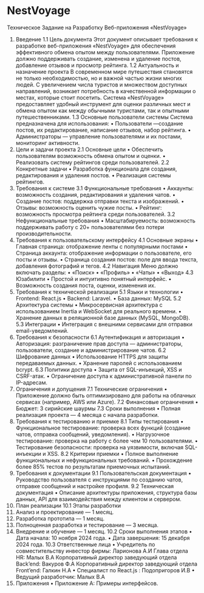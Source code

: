# NestVoyage

Техническое Задание на Разработку Веб-приложения «NestVoyage»
1. Введение
1.1 Цель документа
Этот документ описывает требования к разработке веб-приложения «NestVoyage» для обеспечения эффективного обмена опытом между пользователями. Приложение должно поддерживать создание, изменена и удаление постов, добавление отзывов и просмотр рейтинга.
1.2 Актуальность и назначение проекта
В современном мире путешествия становятся не только необходимостью, но и важной частью жизни многих людей. С увеличением числа туристов и множеством доступных направлений, возникает потребность в качественной информации о местах, которые стоит посетить. Система «NestVoyage» предоставляет удобный инструмент для оценки различных мест и обмена опытом как между обычными туристами, так и опытными путешественниками.
1.3 Основные пользователи системы
Система предназначена для использования:
•	Пользователи —создание постов, их редактирование, написание отзывов, набор рейтинга.
•	Администраторы — управление пользователями и их постами, мониторинг активности.
2. Цели и задачи проекта
2.1 Основные цели
•	Обеспечить пользователям возможность обмена опытом и оценки.
•	Реализовать систему рейтингов среди пользователей.
2.2 Конкретные задачи
•	Разработка функционала для создания, редактирования и удаления постов.
•	Реализация системы рейтингов.
3. Требования к системе
3.1 Функциональные требования
•	Аккаунты: возможность создания, редактирования и удаления чатов.
•	Создание постов: поддержка отправки текста и изображений.
•	Отзывы: возможность оценить чужие посты.
•	Рейтинг: возможность просмотра рейтинга среди пользователей.
3.2 Нефункциональные требования
•	Масштабируемость: возможность поддерживать работу с 20+ пользователями без потери производительности.
4. Требования к пользовательскому интерфейсу
4.1 Основные экраны
•	Главная страница: отображение ленты с популярными постами
•	Страница аккаунта: отображение информации о пользователе, его посты и отзывы.
•	Страница создания постов: поле для ввода текста, добавления фотографий и тегов.
4.2 Навигация Меню должно включать разделы:
•	«Поиск»
•	«Профиль»
•	«Чаты»
•	«Выход»
4.3 Юзабилити
•	Простой и интуитивно понятный интерфейс.
•	Возможность создания поста, оценки, изменения их.
5. Требования к технической реализации
5.1 Языки и технологии
•	Frontend: React.js
•	Backend: Laravel.
•	База данных: MySQL
5.2 Архитектура системы
•	Микросервисная архитектура с использованием Inertia и WebSocket для реального времени.
•	Хранение данных в реляционной базе данных (MySQL, MongoDB).
5.3 Интеграции
•	Интеграция с внешними сервисами для отправки email-уведомлений.
6. Требования к безопасности
6.1 Аутентификация и авторизация
•	Авторизация: разграничение прав доступа — администраторы, пользователи, создание и администрирование чатов.
6.2 Шифрование данных
•	Использование HTTPS для защиты передаваемых данных.
•	Хранение паролей с использованием bcrypt.
6.3 Политики доступа
•	Защита от SQL-инъекций, XSS и CSRF-атак.
•	Ограничение доступа к административной панели по IP-адресам.
7. Ограничения и допущения
7.1 Технические ограничения
•	Приложение должно быть оптимизировано для работы на облачных сервисах (например, AWS или Azure).
7.2 Финансовые ограничения
•	Бюджет: 3 сирийские шаурмы
7.3 Сроки выполнения
•	Полная реализация проекта — 4 месяца с начала разработки.
8. Требования к тестированию и приемке
8.1 Типы тестирования
•	Функциональное тестирование: проверка всех функций (создание чатов, отправка сообщений, уведомления).
•	Нагрузочное тестирование: проверка на работу с более чем 10 пользователями.
•	Тестирование безопасности: проверка на уязвимости, включая SQL-инъекции и XSS.
8.2 Критерии приемки
•	Полное выполнение функциональных и нефункциональных требований.
•	Прохождение более 85% тестов по результатам приемочных испытаний.
9. Требования к документации
9.1 Пользовательская документация
•	Руководство пользователя с инструкциями по созданию чатов, отправке сообщений и настройке профиля.
9.2 Техническая документация
•	Описание архитектуры приложения, структура базы данных, API для взаимодействия между клиентом и сервером.
10. План реализации
10.1 Этапы разработки
1.	Анализ и проектирование — 1 месяц.
2.	Разработка прототипа — 1 месяц.
3.	Полноценная разработка и тестирование — 3 месяца.
4.	Внедрение и обучение — 1 месяц.
10.2 Сроки выполнения этапов
•	Дата начала: 10 ноября 2024 года.
•	Дата завершения: 15 декабря 2024 года.
10.3 Ответственные лица
•	Учредитель по совместительству инвестор фирмы: Ларионова А.И
Глава отдела HR: Малых В.А
Корпоративный директор заведующий отдела Back’end: Вакуров Ф.А
Корпоративный директор заведующий отдела Front’end: Галкин Н.А
•	Специалист по React.js : Подопригоров И.В
•	Ведущий разработчик: Малых В.А
11. Приложения
•	Приложение A: Примеры интерфейсов.
